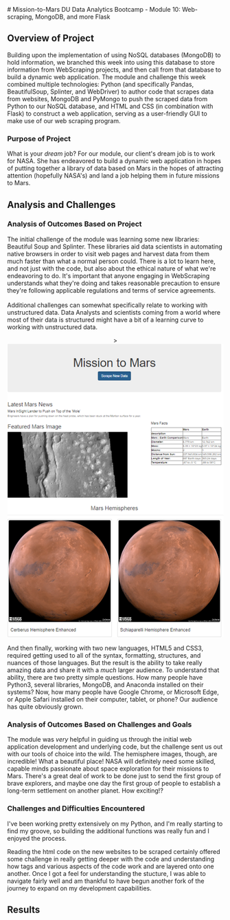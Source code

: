 <!DOCTYPE html>
<html lang="en">

<head>
  <meta charset="UTF-8">
  <meta name="viewport" content="width=device-width, initial-scale=1.0">
  <meta http-equiv="X-UA-Compatible" content="ie=edge">
</head>
<body><div class="container">
# Mission-to-Mars
DU Data Analytics Bootcamp - Module 10: Web-scraping, MongoDB, and more Flask<br>

## Overview of Project
Building upon the implementation of using NoSQL databases (MongoDB) to hold information, we branched this week into using this database to store information from WebScraping projects, and then call from that database to build a dynamic web application. The module and challenge this week combined multiple technologies: Python (and specifically Pandas, BeautifulSoup, Splinter, and WebDriver) to author code that scrapes data from websites, MongoDB and PyMongo to push the scraped data from Python to our NoSQL database, and HTML and CSS (in combination with Flask) to construct a web application, serving as a user-friendly GUI to make use of our web scraping program.

### Purpose of Project
What is your <i>dream</i> job? For our module, our client's dream job is to work for NASA. She has endeavored to build a dynamic web application in hopes of putting together a library of data based on Mars in the hopes of attracting attention (hopefully NASA's) and land a job helping them in future missions to Mars.

## Analysis and Challenges

### Analysis of Outcomes Based on Project
<div class="row">
  <div class="col-md-6">
    <p>The initial challenge of the module was learning some new libraries: Beautiful Soup and Splinter. These libraries aid data scientists in automating native browsers in order to visit web pages and harvest data from them much faster than what a normal person could. There is a lot to learn here, and not just with the code, but also about the ethical nature of what we're endeavoring to do. It's important that anyone engaging in WebScraping understands what they're doing and takes reasonable precaution to ensure they're following applicable regulations and terms of service agreements.<br>
    <br>
    Additional challenges can somewhat specifically relate to working with unstructured data. Data Analysts and scientists coming from a world where most of their data is structured might have a bit of a learning curve to working with unstructured data.<br>
    </p>
  </div>
  <div class="col-md-6"><p align="center">><img src="https://github.com/cb19weber/Mission-to-Mars/blob/main/templates/web_site.png" />
  </div>

  <div>
    <p>And then finally, working with two new languages, HTML5 and CSS3, required getting used to all of the syntax, formatting, structures, and nuances of those languages. But the result is the ability to take really amazing data and share it with a <i>much</i> larger audience. To understand that ability, there are two pretty simple questions. How many people have Python3, several libraries, MongoDB, and Anaconda installed on their systems? Now, how many people have Google Chrome, or Microsoft Edge, or Apple Safari installed on their computer, tablet, or phone? Our audience has quite obviously grown.<br></p></td>
  </div>

### Analysis of Outcomes Based on Challenges and Goals
The module was <i>very</i> helpful in guiding us through the initial web application development and underlying code, but the challenge sent us out with our tools of choice into the wild. The hemisphere images, though, are incredible! What a beautiful place! NASA will definitely need some skilled, capable minds passionate about space exploration for their missions to Mars. There's a great deal of work to be done just to send the first group of brave explorers, and maybe one day the first group of people to establish a long-term settlement on another planet. How exciting!?

### Challenges and Difficulties Encountered
I've been working pretty extensively on my Python, and I'm really starting to find my groove, so building the additional functions was really fun and I enjoyed the process.

Reading the html code on the new websites to be scraped certainly offered some challenge in really getting deeper with the code and understanding how tags and various aspects of the code work and are layered onto one another. Once I got a feel for understanding the stucture, I was able to navigate fairly well and am thankful to have begun another fork of the journey to expand on my development capabilities.

## Results
</div></body>
</html>